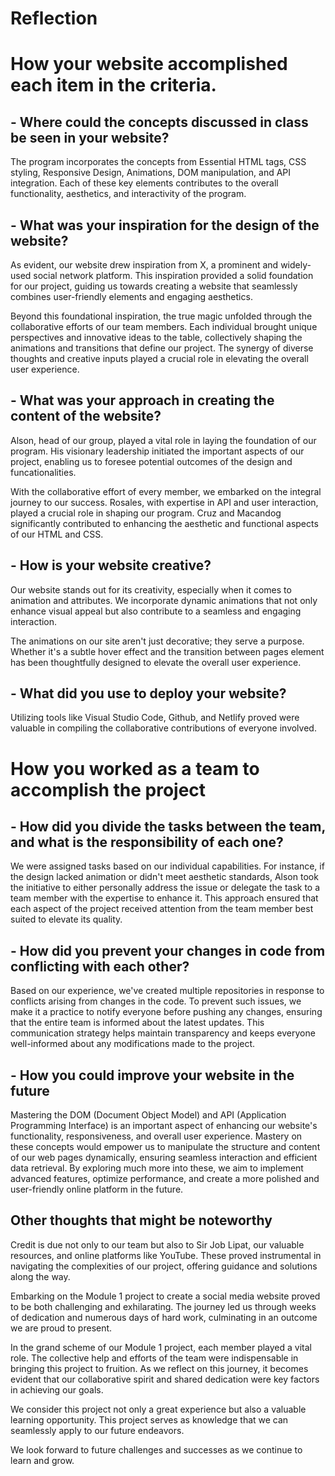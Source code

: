 # Reflection


# How your website accomplished each item in the criteria.
## - Where could the concepts discussed in class be seen in your website?

The program incorporates the concepts from Essential HTML tags, CSS styling, Responsive Design, Animations, DOM manipulation, and API integration. Each of these key elements contributes to the overall functionality, aesthetics, and interactivity of the program.

## - What was your inspiration for the design of the website?

As evident, our website drew inspiration from X, a prominent and widely-used social network platform. This inspiration provided a solid foundation for our project, guiding us towards creating a website that seamlessly combines user-friendly elements and engaging aesthetics.

Beyond this foundational inspiration, the true magic unfolded through the collaborative efforts of our team members. Each individual brought unique perspectives and innovative ideas to the table, collectively shaping the animations and transitions that define our project. The synergy of diverse thoughts and creative inputs played a crucial role in elevating the overall user experience.


## - What was your approach in creating the content of the website?

Alson, head of our group, played a vital role in laying the foundation of our program. His visionary leadership initiated the important aspects of our project, enabling us to foresee potential outcomes of the design and funcationalities.

With the collaborative effort of every member, we embarked on the integral journey to our success. Rosales, with expertise in API and user interaction, played a crucial role in shaping our program. Cruz and Macandog significantly contributed to enhancing the aesthetic and functional aspects of our HTML and CSS.

## - How is your website creative?

Our website stands out for its creativity, especially when it comes to animation and attributes. We incorporate dynamic animations that not only enhance visual appeal but also contribute to a seamless and engaging interaction.

The animations on our site aren't just decorative; they serve a purpose. Whether it's a subtle hover effect and the transition between pages element has been thoughtfully designed to elevate the overall user experience.

## - What did you use to deploy your website?

Utilizing tools like Visual Studio Code, Github, and Netlify proved were valuable in compiling the collaborative contributions of everyone involved.


# How you worked as a team to accomplish the project

## - How did you divide the tasks between the team, and what is the responsibility of each one?

We were assigned tasks based on our individual capabilities. For instance, if the design lacked animation or didn't meet aesthetic standards, Alson took the initiative to either personally address the issue or delegate the task to a team member with the expertise to enhance it. This approach ensured that each aspect of the project received attention from the team member best suited to elevate its quality.

## - How did you prevent your changes in code from conflicting with each other?

Based on our experience, we've created multiple repositories in response to conflicts arising from changes in the code. To prevent such issues, we make it a practice to notify everyone before pushing any changes, ensuring that the entire team is informed about the latest updates. This communication strategy helps maintain transparency and keeps everyone well-informed about any modifications made to the project.

## - How you could improve your website in the future

Mastering the DOM (Document Object Model) and API (Application Programming Interface) is an important aspect of enhancing our website's functionality, responsiveness, and overall user experience. Mastery on these concepts would empower us to manipulate the structure and content of our web pages dynamically, ensuring seamless interaction and efficient data retrieval. By exploring much more into these, we aim to implement advanced features, optimize performance, and create a more polished and user-friendly online platform in the future.


## Other thoughts that might be noteworthy

Credit is due not only to our team but also to Sir Job Lipat, our valuable resources, and online platforms like YouTube. These proved instrumental in navigating the complexities of our project, offering guidance and solutions along the way.

Embarking on the Module 1 project to create a social media website proved to be both challenging and exhilarating. The journey led us through weeks of dedication and numerous days of hard work, culminating in an outcome we are proud to present.

In the grand scheme of our Module 1 project, each member played a vital role. The collective help and efforts of the team were indispensable in bringing this project to fruition. As we reflect on this journey, it becomes evident that our collaborative spirit and shared dedication were key factors in achieving our goals.

We consider this project not only a great experience but also a valuable learning opportunity. This project serves as knowledge that we can seamlessly apply to our future endeavors.

We look forward to future challenges and successes as we continue to learn and grow.
